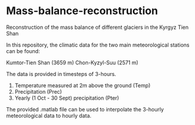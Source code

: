 # Mass-balance-reconstruction
Reconstruction of the mass balance of different glaciers in the Kyrgyz Tien Shan

In this repository, the climatic data for the two main meteorological stations can be found:

Kumtor-Tien Shan (3659 m)
Chon-Kyzyl-Suu (2571 m)

The data is provided in timesteps of 3-hours.

1) Temperature measured at 2m above the ground (Temp)
2) Precipitation (Prec)
3) Yearly (1 Oct - 30 Sept) precipitation (Pter)

The provided .matlab file can be used to interpolate the 3-hourly meteorological data to hourly data. 
